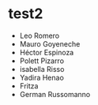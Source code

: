 
# test2

- Leo Romero
- Mauro Goyeneche
- Héctor Espinoza
- Polett Pizarro
- isabella Risso
- Yadira Henao
- Fritza
- German Russomanno 
